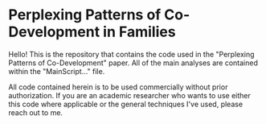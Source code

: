 # Perplexing Patterns of Co-Development in Families

Hello! This is the repository that contains the code used in the "Perplexing Patterns of Co-Development" paper. All of the main analyses are contained within the "MainScript..." file. 


All code contained herein is to be used commercially without prior authorization. If you are an academic researcher who wants to use either this code where applicable or the general techniques I've used, please reach out to me.
